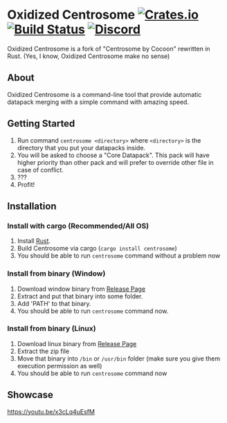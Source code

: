 # Oxidized Centrosome [![Crates.io](https://img.shields.io/crates/v/centrosome?logo=Centrosome)](https://crates.io/crates/centrosome) [![Build Status](https://travis-ci.com/oOBoomberOo/Centrosome.svg?branch=master)](https://travis-ci.com/oOBoomberOo/Centrosome) [![Discord](https://img.shields.io/discord/428791010244558850?color=blue&label=Discord&logo=discord)](https://discord.gg/56ySADc)
Oxidized Centrosome is a fork of "Centrosome by Cocoon" rewritten in Rust. (Yes, I know, Oxidized Centrosome make no sense)

## About
Oxidized Centrosome is a command-line tool that provide automatic datapack merging with a simple command with amazing speed.

## Getting Started
1) Run command `centrosome <directory>` where `<directory>` is the directory that you put your datapacks inside.
2) You will be asked to choose a "Core Datapack". This pack will have higher priority than other pack and will prefer to override other file in case of conflict.
3) ???
4) Profit!

## Installation
### Install with cargo (Recommended/All OS)
1) Install [Rust](https://www.rust-lang.org/tools/install).
2) Build Centrosome via cargo (`cargo install centrosome`)
3) You should be able to run `centrosome` command without a problem now

### Install from binary (Window)
1) Download window binary from [Release Page](https://github.com/oOBoomberOo/Centrosome/releases)
2) Extract and put that binary into some folder.
3) Add 'PATH' to that binary.
4) You should be able to run `centrosome` command now.

### Install from binary (Linux)
1) Download linux binary from [Release Page](https://github.com/oOBoomberOo/Centrosome/releases)
2) Extract the zip file
3) Move that binary into `/bin` or `/usr/bin` folder (make sure you give them execution permission as well)
4) You should be able to run `centrosome` command now

## Showcase
https://youtu.be/x3cLq4uEsfM
